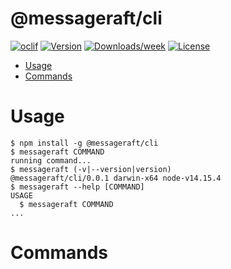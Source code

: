 @messageraft/cli
================



[![oclif](https://img.shields.io/badge/cli-oclif-brightgreen.svg)](https://oclif.io)
[![Version](https://img.shields.io/npm/v/@messageraft/cli.svg)](https://npmjs.org/package/@messageraft/cli)
[![Downloads/week](https://img.shields.io/npm/dw/@messageraft/cli.svg)](https://npmjs.org/package/@messageraft/cli)
[![License](https://img.shields.io/npm/l/@messageraft/cli.svg)](https://github.com/pitops/cli/blob/master/package.json)

<!-- toc -->
* [Usage](#usage)
* [Commands](#commands)
<!-- tocstop -->
# Usage
<!-- usage -->
```sh-session
$ npm install -g @messageraft/cli
$ messageraft COMMAND
running command...
$ messageraft (-v|--version|version)
@messageraft/cli/0.0.1 darwin-x64 node-v14.15.4
$ messageraft --help [COMMAND]
USAGE
  $ messageraft COMMAND
...
```
<!-- usagestop -->
# Commands
<!-- commands -->

<!-- commandsstop -->

